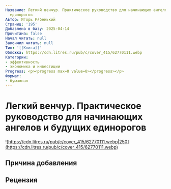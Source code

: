 ```yaml
---
Название: Легкий венчур. Практическое руководство для начинающих ангелов и будущих
  единорогов
Автор: Игорь Рябенький
Страниц: '195'
Добавлена в базу: 2025-04-14
Прочитана: false
Начал читать: null
Закончил читать: null
Тип: '[[Книга]]'
Обложка: https://cdn.litres.ru/pub/c/cover_415/62770111.webp
Категории:
- эффективность
- экономика и инвестиции
Progress: <p><progress max=0 value=0></progress></p>
Формат:
- бумажная
---
```

# Легкий венчур. Практическое руководство для начинающих ангелов и будущих единорогов

![https://cdn.litres.ru/pub/c/cover_415/62770111.webp|250](https://cdn.litres.ru/pub/c/cover_415/62770111.webp)

## Причина добавления


## Рецензия